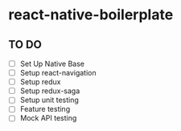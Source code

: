 # react-native-boilerplate

## TO DO
- [ ] Set Up Native Base
- [ ] Setup react-navigation
- [ ] Setup redux 
- [ ] Setup redux-saga
- [ ] Setup unit testing
- [ ] Feature testing
- [ ] Mock API testing

